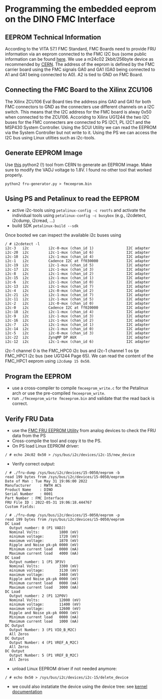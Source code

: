 # Programming the embedded eeprom on the DINO FMC Interface

## EEPROM Technical Information
According to the VITA 57.1 FMC Standard, FMC Boards need to provide FRU information via an eeprom connected to the FMC I2C bus (some public information can be found [here](https://ohwr.org/project/fmc-projects/wikis/FMC-standard).
We use a m24c02 2kbit/256byte device as recommended by [CERN](https://ohwr.org/project/fmc-projects/wikis/eeprom_24c02).
The address of the eeprom is defined by the FMC carrier board using the FMC signals GA0 and GA1 (GA0 being connected to A1 and GA1 being connected to A0). A2 is tied to GND on FMC Board.

## Connecting the FMC Board to the Xilinx ZCU106

The Xilinx ZCU106 Eval Board ties the address pins GA0 and GA1 for both FMC connectors to GND as the connecters use different channels on a I2C switch.
This means that the I2C address for the FMC board is alway 0x50 when connected to the ZCU106.
Accoridng to Xilinx UG1244 the two I2C buses for the FMC connecters are connected to PS I2C1, PL I2C1 and the MSP430 System Controller.
Using the SCUI Utility we can read the EEPROM via the System Controller but not write to it.
Using the PS we can access the I2C bus using Linux utilties such as i2c-tools.


## Generate EEPROM Image
Use [this](https://ohwr.org/project/fmc-bus/tree/master/) python2 (!) tool from CERN to generate an EEPROM image. Make sure to modify the VADJ voltage to 1.8V.
I found no other tool that worked properly.

```
python2 fru-generator.py > fmceeprom.bin
```

## Using PS and Petalinux to read the EEPROM
- active i2c-tools using `petalinux-config -c rootfs` and activate the individual tools using `petalinux-config -c busybox` (e.g., i2cdetect, i2cdump, i2cread, ...)
- build SDK `petalinux-build --sdk`

Once booted we can inspect the available i2c buses using
```
/ # i2cdetect -l
i2c-3	i2c       	i2c-0-mux (chan_id 1)           	I2C adapter
i2c-20	i2c       	i2c-1-mux (chan_id 6)           	I2C adapter
i2c-10	i2c       	i2c-1-mux (chan_id 4)           	I2C adapter
i2c-1	i2c       	Cadence I2C at ff030000         	I2C adapter
i2c-19	i2c       	i2c-1-mux (chan_id 5)           	I2C adapter
i2c-17	i2c       	i2c-1-mux (chan_id 3)           	I2C adapter
i2c-8	i2c       	i2c-1-mux (chan_id 2)           	I2C adapter
i2c-15	i2c       	i2c-1-mux (chan_id 1)           	I2C adapter
i2c-6	i2c       	i2c-1-mux (chan_id 0)           	I2C adapter
i2c-13	i2c       	i2c-1-mux (chan_id 7)           	I2C adapter
i2c-4	i2c       	i2c-0-mux (chan_id 2)           	I2C adapter
i2c-21	i2c       	i2c-1-mux (chan_id 7)           	I2C adapter
i2c-11	i2c       	i2c-1-mux (chan_id 5)           	I2C adapter
i2c-2	i2c       	i2c-0-mux (chan_id 0)           	I2C adapter
i2c-0	i2c       	Cadence I2C at ff020000         	I2C adapter
i2c-18	i2c       	i2c-1-mux (chan_id 4)           	I2C adapter
i2c-9	i2c       	i2c-1-mux (chan_id 3)           	I2C adapter
i2c-16	i2c       	i2c-1-mux (chan_id 2)           	I2C adapter
i2c-7	i2c       	i2c-1-mux (chan_id 1)           	I2C adapter
i2c-14	i2c       	i2c-1-mux (chan_id 0)           	I2C adapter
i2c-5	i2c       	i2c-0-mux (chan_id 3)           	I2C adapter
i2c-22	i2c       	ZynqMP DP AUX                   	I2C adapter
i2c-12	i2c       	i2c-1-mux (chan_id 6)           	I2C adapter
```

i2c-1 channel 0 is the FMC_HPC0 i2c bus and i2c-1 channel 1 os tje FMC_HPC1 i2c bus (see UG1244 Page 65).
We can read the content of the FMC_HPC1 eeprom using `i2cdump 15 0x50`.

## Program the EEPROM
- use a cross-compiler to compile `fmceeprom_write.c` for the Petalinux arch or use the pre-compiled `fmceeprom_write`.
- run `./fmceeprom_wirte fmceeprom.bin` and validate that the read back is correct.

## Verify FRU Data
- use the [FMC FRU EEPROM Utility](https://wiki.analog.com/resources/tools-software/linux-software/fru_dump) from analog devices to check the FRU data from the PS
- Cross-compile the tool and copy it to the PS.
- On PS load Linux EEPROM driver:
```
/ # echo 24c02 0x50 > /sys/bus/i2c/devices/i2c-15/new_device
```
- Verify correct output:
```
/ # ./fru-dump /sys/bus/i2c/devices/15-0050/eeprom -b
read 199 bytes from /sys/bus/i2c/devices/15-0050/eeprom
Date of Man	: Tue May 31 19:06:00 2022
Manufacturer	: RWTH ACS
Product Name	: DINO
Serial Number	: 0001
Part Number	: FMC Interface
FRU File ID	: 2022-05-31 19:06:18.444767
Custom Fields:

/ # ./fru-dump /sys/bus/i2c/devices/15-0050/eeprom -p
read 199 bytes from /sys/bus/i2c/devices/15-0050/eeprom
DC Load
  Output number: 0 (P1 VADJ)
  Nominal Volts:         1800 (mV)
  minimum voltage:       1720 (mV)
  maximum voltage:       1870 (mV)
  Ripple and Noise pk-pk 0000 (mV)
  Minimum current load   0000 (mA)
  Maximum current load   4000 (mA)
DC Load
  Output number: 1 (P1 3P3V)
  Nominal Volts:         3300 (mV)
  minimum voltage:       3130 (mV)
  maximum voltage:       3460 (mV)
  Ripple and Noise pk-pk 0000 (mV)
  Minimum current load   0000 (mA)
  Maximum current load   3000 (mA)
DC Load
  Output number: 2 (P1 12P0V)
  Nominal Volts:         12000 (mV)
  minimum voltage:       11400 (mV)
  maximum voltage:       12600 (mV)
  Ripple and Noise pk-pk 0000 (mV)
  Minimum current load   0000 (mA)
  Maximum current load   1000 (mA)
DC Output
  Output Number: 3 (P1 VIO_B_M2C)
  All Zeros
DC Output
  Output Number: 4 (P1 VREF_A_M2C)
  All Zeros
DC Output
  Output Number: 5 (P1 VREF_B_M2C)
  All Zeros
```
- unload Linux EEPROM driver if not needed anymore:
```
/ # echo 0x50 > /sys/bus/i2c/devices/i2c-15/delete_device
```
- we could also instatiate the device using the device tree: see [kernel documentation](https://www.kernel.org/doc/html/latest/i2c/instantiating-devices.html)

